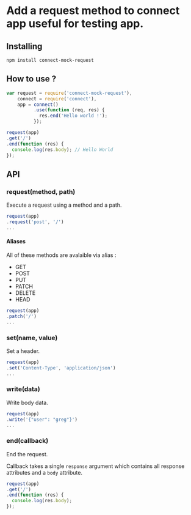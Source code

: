 # Add a request method to connect app useful for testing app.

## Installing

````
npm install connect-mock-request
````

## How to use ?

````javascript
var request = require('connect-mock-request'),
    connect = require('connect'),
    app = connect()
          .use(function (req, res) {
            res.end('Hello world !');
          });

request(app)
.get('/')
.end(function (res) {
  console.log(res.body); // Hello World
});
````

## API

### request(method, path)

Execute a request using a method and a path.

````javascript
request(app)
.request('post', '/')
...
````

#### Aliases

All of these methods are avalaible via alias :

* GET
* POST
* PUT
* PATCH
* DELETE
* HEAD

````javascript
request(app)
.patch('/')
...
````

### set(name, value)

Set a header.

````javascript
request(app)
.set('Content-Type', 'application/json')
...
````

### write(data)

Write body data.

````javascript
request(app)
.write('{"user": "greg"}')
...
````

### end(callback)

End the request.

Callback takes a single `response` argument which contains all response attributes and a `body` attribute.

````javascript
request(app)
.get('/')
.end(function (res) {
  console.log(res.body);
});
````
